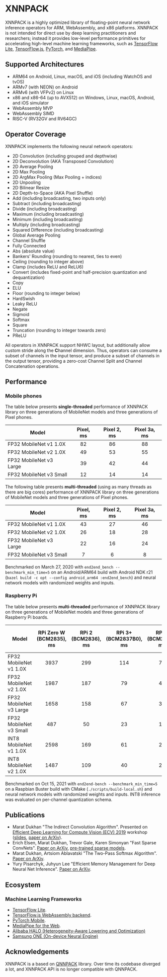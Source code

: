 # XNNPACK

XNNPACK is a highly optimized library of floating-point neural network inference operators for ARM, WebAssembly, and x86 platforms. XNNPACK is not intended for direct use by deep learning practitioners and researchers; instead it provides low-level performance primitives for accelerating high-level machine learning frameworks, such as [TensorFlow Lite](https://www.tensorflow.org/lite), [TensorFlow.js](https://www.tensorflow.org/js), [PyTorch](https://pytorch.org/), and [MediaPipe](https://mediapipe.dev).

## Supported Architectures

- ARM64 on Android, Linux, macOS, and iOS (including WatchOS and tvOS)
- ARMv7 (with NEON) on Android
- ARMv6 (with VFPv2) on Linux
- x86 and x86-64 (up to AVX512) on Windows, Linux, macOS, Android, and iOS simulator
- WebAssembly MVP
- WebAssembly SIMD
- RISC-V (RV32GV and RV64GC)

## Operator Coverage

XNNPACK implements the following neural network operators:

- 2D Convolution (including grouped and depthwise)
- 2D Deconvolution (AKA Transposed Convolution)
- 2D Average Pooling
- 2D Max Pooling
- 2D ArgMax Pooling (Max Pooling + indices)
- 2D Unpooling
- 2D Bilinear Resize
- 2D Depth-to-Space (AKA Pixel Shuffle)
- Add (including broadcasting, two inputs only)
- Subtract (including broadcasting)
- Divide (including broadcasting)
- Maximum (including broadcasting)
- Minimum (including broadcasting)
- Multiply (including broadcasting)
- Squared Difference (including broadcasting)
- Global Average Pooling
- Channel Shuffle
- Fully Connected
- Abs (absolute value)
- Bankers' Rounding (rounding to nearest, ties to even)
- Ceiling (rounding to integer above)
- Clamp (includes ReLU and ReLU6)
- Convert (includes fixed-point and half-precision quantization and
  dequantization)
- Copy
- ELU
- Floor (rounding to integer below)
- HardSwish
- Leaky ReLU
- Negate
- Sigmoid
- Softmax
- Square
- Truncation (rounding to integer towards zero)
- PReLU

All operators in XNNPACK support NHWC layout, but additionally allow custom stride along the **C**hannel dimension. Thus, operators can consume a subset of channels in the input tensor, and produce a subset of channels in the output tensor, providing a zero-cost Channel Split and Channel Concatenation operations.

## Performance

### Mobile phones

The table below presents **single-threaded** performance of XNNPACK library on three generations of MobileNet models and three generations of Pixel phones.

| Model                   | Pixel, ms | Pixel 2, ms | Pixel 3a, ms |
| ----------------------- | :-------: | :---------: | :----------: |
| FP32 MobileNet v1 1.0X  |    82     |      86     |      88      |
| FP32 MobileNet v2 1.0X  |    49     |      53     |      55      |
| FP32 MobileNet v3 Large |    39     |      42     |      44      |
| FP32 MobileNet v3 Small |    12     |      14     |      14      |

The following table presents **multi-threaded** (using as many threads as there are big cores) performance of XNNPACK library on three generations of MobileNet models and three generations of Pixel phones.

| Model                   | Pixel, ms | Pixel 2, ms | Pixel 3a, ms |
| ----------------------- | :-------: | :---------: | :----------: |
| FP32 MobileNet v1 1.0X  |    43     |      27     |      46      |
| FP32 MobileNet v2 1.0X  |    26     |      18     |      28      |
| FP32 MobileNet v3 Large |    22     |      16     |      24      |
| FP32 MobileNet v3 Small |     7     |       6     |       8      |

Benchmarked on March 27, 2020 with `end2end_bench --benchmark_min_time=5` on an Android/ARM64 build with Android NDK r21 (`bazel build -c opt --config android_arm64 :end2end_bench`) and neural network models with randomized weights and inputs.

### Raspberry Pi

The table below presents **multi-threaded** performance of XNNPACK library on three generations of MobileNet models and three generations of Raspberry Pi boards.

| Model                   | RPi Zero W (BCM2835), ms | RPi 2 (BCM2836), ms | RPi 3+ (BCM2837B0), ms | RPi 4 (BCM2711), ms | RPi 4 (BCM2711, ARM64), ms |
| ----------------------- | :----------------------: | :-----------------: | :--------------------: | :-----------------: | :------------------------: |
| FP32 MobileNet v1 1.0X  |          3937            |         299         |          114           |          72         |             76             |
| FP32 MobileNet v2 1.0X  |          1987            |         187         |           79           |          41         |             44             |
| FP32 MobileNet v3 Large |          1658            |         158         |           67           |          38         |             41             |
| FP32 MobileNet v3 Small |           487            |          50         |           23           |          13         |             14             |
| INT8 MobileNet v1 1.0X  |          2598            |         169         |           61           |          29         |             24             |
| INT8 MobileNet v2 1.0X  |          1487            |         109         |           40           |          20         |             17             |

Benchmarked on Oct 15, 2021 with `end2end-bench --benchmark_min_time=5` on a Raspbian Buster build with CMake (`./scripts/build-local.sh`) and neural network models with randomized weights and inputs. INT8 inference was evaluated on per-channel quantization schema.

## Publications

- Marat Dukhan "The Indirect Convolution Algorithm". Presented on [Efficient Deep Learning for Compute Vision (ECV) 2019](https://sites.google.com/corp/view/ecv2019/) workshop ([slides](https://drive.google.com/file/d/1ZayB3By5ZxxQIRtN7UDq_JvPg1IYd3Ac/view), [paper on ArXiv](https://arxiv.org/abs/1907.02129)).
- Erich Elsen, Marat Dukhan, Trevor Gale, Karen Simonyan "Fast Sparse ConvNets".
  [Paper on ArXiv](https://arxiv.org/abs/1911.09723), [pre-trained sparse
  models](https://github.com/google-research/google-research/tree/master/fastconvnets).
- Marat Dukhan, Artsiom Ablavatski "The Two-Pass Softmax Algorithm".
  [Paper on ArXiv](https://arxiv.org/abs/2001.04438).
- Yury Pisarchyk, Juhyun Lee "Efficient Memory Management for Deep Neural Net Inference".
  [Paper on ArXiv](https://arxiv.org/abs/2001.03288).

## Ecosystem

### Machine Learning Frameworks

- [TensorFlow Lite](https://blog.tensorflow.org/2020/07/accelerating-tensorflow-lite-xnnpack-integration.html).
- [TensorFlow.js WebAssembly backend](https://blog.tensorflow.org/2020/03/introducing-webassembly-backend-for-tensorflow-js.html).
- [PyTorch Mobile](https://pytorch.org/mobile).
- [MediaPipe for the Web](https://developers.googleblog.com/2020/01/mediapipe-on-web.html).
- [Alibaba HALO (Heterogeneity-Aware Lowering and Optimization)](https://github.com/alibaba/heterogeneity-aware-lowering-and-optimization)
- [Samsung ONE (On-device Neural Engine)](https://github.com/Samsung/ONE)

## Acknowledgements

XNNPACK is a based on [QNNPACK](https://github.com/pytorch/QNNPACK) library. Over time its codebase diverged a lot, and XNNPACK API is no longer compatible with QNNPACK.
